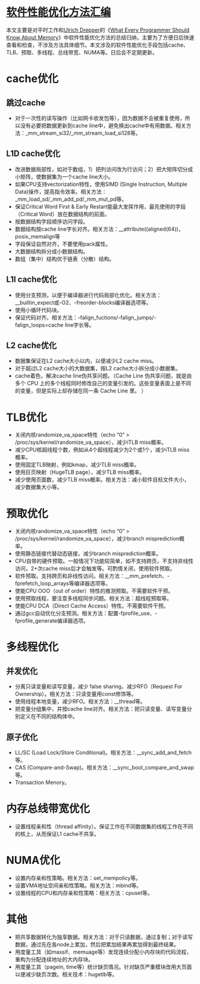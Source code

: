 # [软件性能优化方法汇编](https://www.cnblogs.com/wahaha02/p/6913390.html)

本文主要是对平时工作和[Ulrich Drepper](https://www.akkadia.org/drepper/)的《[What Every Programmer Should Know About Memory](https://people.freebsd.org/~lstewart/articles/cpumemory.pdf)》中软件性能优化方法的总结归纳，主要为了方便日后快速查看和检查，不涉及方法具体细节。本文涉及的软件性能优化手段包括cache、TLB、预取、多线程、总线带宽、NUMA等。日后会不定期更新。

# cache优化

## 跳过cache

- 对于一次性的读写操作（比如网卡收发包等），因为数据不会被重复使用，所以没有必要把数据更新到cache line中，避免换出cache中有用数据。相关方法：_mm_stream_si32/_mm_stream_load_si128等。

## L1D cache优化

- 改进数据局部性，如对于数组，1）把列访问改为行访问；2）把大矩阵切分成小矩阵，使数据集为一个cache line大小。
- 如果CPU支持vectorization特性，使用SIMD (Single Instruction, Multiple Data)操作，提高指令效率。相关方法：_mm_load_sd/_mm_add_pd/_mm_mul_pd等。
- 保证Critical Word First & Early Restart能最大发挥作用，最先使用的字段（Critical Word）放在数据结构的前面。
- 按数据结构字段顺序访问字段。
- 数据结构按cache line字长对齐。相关方法：__attribute((aligned(64))， posix_memalign等
- 字段保证自然对齐，不要使用pack属性。
- 大数据结构拆分成小数据结构。
- 数组（集中）结构优于链表（分散）结构。

## L1I cache优化

- 使用分支预测，以便于编译器进行代码局部化优化。相关方法：__builtin_expect或-O2、-freorder-blocks编译器选项等。
- 使用小循环代码块。
- 保证代码对齐。相关方法：-falign_fuctions/-falign_jumps/-falign_loops=cache line字长等。

## L2 cache优化

- 数据集保证在L2 cache大小以内，以便减少L2 cache miss。
- 对于超过L2 cache大小的大数据集，按L2 cache大小拆分成小数据集。
- cache着色，解决cache line伪共享问题。（Cache Line 伪共享问题，就是由多个 CPU 上的多个线程同时修改自己的变量引发的。这些变量表面上是不同的变量，但是实际上却存储在同一条 Cache Line 里。 ）

# TLB优化

- 关闭内核randomize_va_space特性（echo “0” > /proc/sys/kernel/randomize_va_space），减少iTLB miss概率。
- 减少CPU核超线程个数，例如从4个超线程减少为2个或1个，减少iTLB miss概率。
- 使用固定TLB映射，例如kmap，减少TLB miss概率。
- 使用巨页映射（HugeTLB page），减少TLB miss概率。
- 减少使用页面数，减少TLB miss概率。相关方法：减小软件目标文件大小，减少数据集大小等。

# 预取优化

- 关闭内核randomize_va_space特性（echo “0” > /proc/sys/kernel/randomize_va_space），减少branch misprediction概率。
- 使用静态链接代替动态链接，减少branch misprediction概率。
- CPU自带的硬件预取。一般情况下功能较简单，如不支持跨页，不支持非线性访问，2+次cache miss后才会触发等。可酌情关闭，使用软件预取。
- 软件预取。支持跨页和非线性访问。相关方法：__mm_prefetch、-fprefetch_loop_arrays等编译器选项等。
- 使能CPU OOO（out of order）特性的推测预取。不需要软件干预。
- 使用预取线程，要注意多线程同步问题。相关方法：超线程预取等。
- 使能CPU DCA（Direct Cache Access）特性。不需要软件干预。
- 通过gcc自动优化分支预测。相关方法：配置-fprofile_use、-fprofile_generate编译器选项。

# 多线程优化

## 并发优化

- 分离只读变量和读写变量，减少 false sharing，减少RFO（Request For Ownership）。相关方法：只读变量用const修饰等。
- 使用线程本地变量，减少RFO。相关方法：__thread等。
- 把变量分组集中，并按cache line对齐。相关方法：把只读变量、读写变量分别定义在不同的结构体中。

## 原子优化

- LL/SC (Load Lock/Store Conditional)。相关方法：__sync_add_and_fetch等。
- CAS (Compare-and-Swap)。相关方法：__sync_bool_compare_and_swap等。
- Transaction Menory。

# 内存总线带宽优化

- 设置线程亲和性（thread affinity）。保证工作在不同数据集的线程工作在不同的核上，从而保证L1 cache不共享。

# NUMA优化

- 设置内存亲和性策略。相关方法：set_mempolicy等。
- 设置VMA地址空间亲和性策略。相关方法：mbind等。
- 设置线程的CPU和内存亲和性策略：相关方法：cpuset等。

# 其他

- 把共享数据转化为独享数据。相关方法：对于只读数据，通过复制；对于读写数据，通过先在各node上累加，然后把累加结果再累加得到最终结果。
- 用度量工具（如massif、memuage等）发现连续分配小内存块的代码流程，重构为分配连续地址的大内存块。
- 用度量工具（pagein, time等）统计缺页情况。针对缺页严重模块改用大页面以便减少缺页次数。相关技术：hugetlb等。

